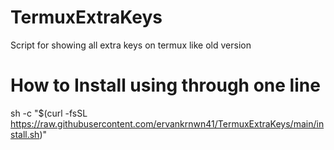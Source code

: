 # TermuxExtraKeys
Script for showing all extra keys on termux like old version

# How to Install using through one line
sh -c "$(curl -fsSL https://raw.githubusercontent.com/ervankrnwn41/TermuxExtraKeys/main/install.sh)"
